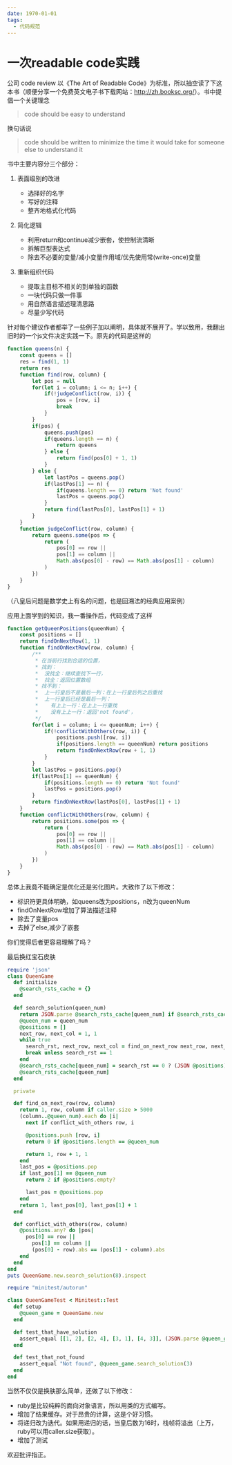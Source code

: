 ```yaml
---
date: 1970-01-01
tags: 
  - 代码规范
---
```


# 一次readable code实践

公司 code review 以《The Art of Readable Code》为标准，所以抽空读了下这本书（顺便分享一个免费英文电子书下载网站：<http://zh.booksc.org/>）。书中提倡一个关键理念
> code should be easy to understand

换句话说

> code should be written to minimize the time it would take for someone else to understand it

书中主要内容分三个部分：

1. 表面级别的改进

    - 选择好的名字
    - 写好的注释
    - 整齐地格式化代码

2. 简化逻辑

    - 利用return和continue减少嵌套，使控制流清晰
    - 拆解巨型表达式
    - 除去不必要的变量/减小变量作用域/优先使用常(write-once)变量

3. 重新组织代码

    - 提取主目标不相关的到单独的函数
    - 一块代码只做一件事
    - 用自然语言描述理清思路
    - 尽量少写代码

针对每个建议作者都举了一些例子加以阐明，具体就不展开了。学以致用，我翻出旧时的一个js文件决定实践一下。原先的代码是这样的

```js
function queens(n) {
    const queens = []
    res = find(1, 1)
    return res
    function find(row, column) {
        let pos = null
        for(let i = column; i <= n; i++) {
            if(!judgeConflict(row, i)) {
                pos = [row, i]
                break
            }
        }
        if(pos) {
            queens.push(pos)
            if(queens.length == n) {
                return queens
            } else {
                return find(pos[0] + 1, 1)
            }
        } else {
            let lastPos = queens.pop()
            if(lastPos[1] == n) {
                if(queens.length == 0) return 'Not found'
                lastPos = queens.pop()
            }
            return find(lastPos[0], lastPos[1] + 1)
        }
    }
    function judgeConflict(row, column) {
        return queens.some(pos => {
            return (
                pos[0] == row ||
                pos[1] == column ||
                Math.abs(pos[0] - row) == Math.abs(pos[1] - column)
            )
        })
    }
}
```

（八皇后问题是数学史上有名的问题，也是回溯法的经典应用案例）

应用上面学到的知识，我一番操作后，代码变成了这样

```js
function getQueenPositions(queenNum) {
    const positions = []
    return findOnNextRow(1, 1)
    function findOnNextRow(row, column) {
        /**
         * 在当前行找到合适的位置，
         * 找到：
         *  没找全：继续查找下一行，
         *  找全：返回位置数组
         * 找不到：
         *  上一行皇后不是最后一列：在上一行皇后列之后重找
         *  上一行皇后已经是最后一列：
         *    有上上一行：在上上一行重找
         *    没有上上一行：返回'not found'，
         */
        for(let i = column; i <= queenNum; i++) {
            if(!conflictWithOthers(row, i)) {
                positions.push([row, i])
                if(positions.length == queenNum) return positions
                return findOnNextRow(row + 1, 1)
            }
        }
        let lastPos = positions.pop()
        if(lastPos[1] == queenNum) {
            if(positions.length == 0) return 'Not found'
            lastPos = positions.pop()
        }
        return findOnNextRow(lastPos[0], lastPos[1] + 1)
    }
    function conflictWithOthers(row, column) {
        return positions.some(pos => {
            return (
                pos[0] == row ||
                pos[1] == column ||
                Math.abs(pos[0] - row) == Math.abs(pos[1] - column)
            )
        })
    }
}
```

总体上我竟不能确定是优化还是劣化图片。大致作了以下修改：

- 标识符更具体明确，如queens改为positions，n改为queenNum
- findOnNextRow增加了算法描述注释
- 除去了变量pos
- 去掉了else,减少了嵌套

你们觉得后者更容易理解了吗？

最后换红宝石皮肤

```ruby
require 'json'
class QueenGame
  def initialize
    @search_rsts_cache = {}
  end

  def search_solution(queen_num)
    return JSON.parse @search_rsts_cache[queen_num] if @search_rsts_cache[queen_num]
    @queen_num = queen_num
    @positions = []
    next_row, next_col = 1, 1
    while true
      search_rst, next_row, next_col = find_on_next_row next_row, next_col
      break unless search_rst == 1
    end
    @search_rsts_cache[queen_num] = search_rst == 0 ? (JSON @positions) : "Not found"
    @search_rsts_cache[queen_num]
  end

  private

  def find_on_next_row(row, column)
    return 1, row, column if caller.size > 5000
    (column..@queen_num).each do |i|
      next if conflict_with_others row, i

      @positions.push [row, i]
      return 0 if @positions.length == @queen_num

      return 1, row + 1, 1
    end
    last_pos = @positions.pop
    if last_pos[1] == @queen_num
      return 2 if @positions.empty?

      last_pos = @positions.pop
    end
    return 1, last_pos[0], last_pos[1] + 1
  end

  def conflict_with_others(row, column)
    @positions.any? do |pos|
      pos[0] == row ||
        pos[1] == column ||
        (pos[0] - row).abs == (pos[1] - column).abs
    end
  end
end
puts QueenGame.new.search_solution(8).inspect

require "minitest/autorun"

class QueenGameTest < Minitest::Test
  def setup
    @queen_game = QueenGame.new
  end

  def test_that_have_solution
    assert_equal [[1, 2], [2, 4], [3, 1], [4, 3]], (JSON.parse @queen_game.search_solution(4))
  end

  def test_that_not_found
    assert_equal "Not found", @queen_game.search_solution(3)
  end
end
```

当然不仅仅是换肤那么简单，还做了以下修改：

- ruby是比较纯粹的面向对象语言，所以用类的方式编写。
- 增加了结果缓存。对于昂贵的计算，这是个好习惯。
- 将递归改为迭代。如果用递归的话，当皇后数为16时，栈帧将溢出（上万，ruby可以用caller.size获取）。
- 增加了测试

欢迎批评指正。
